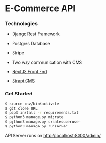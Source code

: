 # E-Commerce API

### Technologies 
- Django Rest Framework
- Postgres Database
- Stripe
- Two way communication with CMS

- [NextJS Front End](https://github.com/mattjaikaran/ecommerce-next)
- [Strapi CMS](https://github.com/mattjaikaran/ecommerce-cms)

### Get Started
```bash
$ source env/bin/activate
$ git clone URL
$ pip3 install -r requirements.txt
$ python3 manage.py migrate
$ python3 manage.py createsuperuser
$ python3 manage.py runserver
```

API Server runs on [http://localhost:8000/admin/](http://localhost:8000/admin/)
